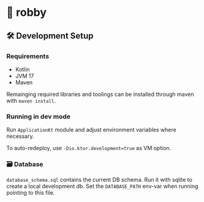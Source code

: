 # 🤖 robby

## 🛠 Development Setup

### Requirements

* Kotlin
* JVM 17
* Maven

Remainging required libraries and toolings can be installed through maven with `maven install`.

### Running in dev mode

Run `ApplicationKt` module and adjust environment variables where necessary.

To auto-redeploy, use `-Dio.ktor.development=true` as VM option.

### 🗃 Database

`database_schema.sql` contains the current DB schema. Run it with sqlite to create a local development db. Set
the `DATABASE_PATH` env-var when running pointing to this file.
